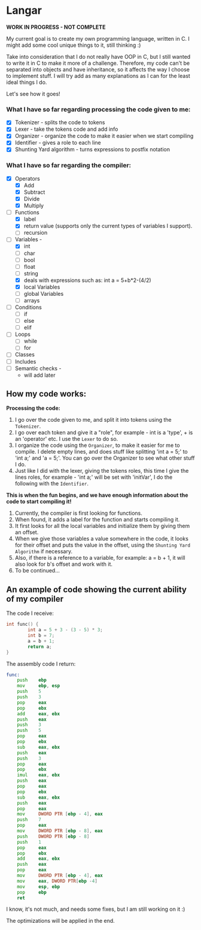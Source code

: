 # Langar

**WORK IN PROGRESS - NOT COMPLETE**

My current goal is to create my own programming language, written in C.
I might add some cool unique things to it, still thinking :)

Take into consideration that I do not really have OOP in C, but I still wanted to write it in C to make it more of a challenge. Therefore, my code can't be separated into objects and have inheritance, so it affects the way I choose to implement stuff. I will try add as many explanations as I can for the least ideal things I do.

Let's see how it goes!

### What I have so far regarding processing the code given to me:
 - [X] Tokenizer - splits the code to tokens
 - [X] Lexer - take the tokens code and add info
 - [X] Organizer - organize the code to make it easier when we start compiling
 - [X] Identifier - gives a role to each line
 - [X] Shunting Yard algorithm - turns expressions to postfix notation

### What I have so far regarding the compiler:
 - [X] Operators
     - [X] Add
     - [X] Subtract
     - [X] Divide
     - [X] Multiply
 - [ ] Functions
     - [X] label
     - [X] return value (supports only the current types of variables I support).
     - [ ] recursion
 - [ ] Variables -
     - [X] int
     - [ ] char
     - [ ] bool
     - [ ] float
     - [ ] string
     - [X] deals with expressions such as: int a = 5+b*2-(4/2)
     - [X] local Variables
     - [ ] global Variables
     - [ ] arrays
 - [ ] Conditions
     - [ ] if
     - [ ] else
     - [ ] elif
 - [ ] Loops
     - [ ] while
     - [ ] for
 - [ ] Classes
 - [ ] Includes
 - [ ] Semantic checks -
     - will add later
          
## How my code works:

**Processing the code:**
 1. I go over the code given to me, and split it into tokens using the `Tokenizer`.
 2. I go over each token and give it a "role", for example - int is a 'type', + is an 'operator' etc. I use the `Lexer` to do so.
 3. I organize the code using the `Organizer`, to make it easier for me to compile. I delete empty lines, and does stuff like splitting 'int a = 5;' to 'int a;' and 'a = 5;'. You can go over the Organizer to see what other stuff I do.
 4. Just like I did with the lexer, giving the tokens roles, this time I give the lines roles, for example - 'int a;' will be set with 'initVar', I do the following with the `Identifier`.

**This is when the fun begins, and we have enough information about the code to start compiling it!**
 1. Currently, the compiler is first looking for functions.
 2. When found, it adds a label for the function and starts compiling it.
 3. It first looks for all the local variables and initialize them by giving them an offset.
 4. When we give those variables a value somewhere in the code, it looks for their offset and puts the value in the offset, using the `Shunting Yard Algorithm` if necessary.
 5. Also, if there is a reference to a variable, for example: a = b + 1, it will also look for b's offset and work with it.
 6. To be continued...

## An example of code showing the current ability of my compiler
The code I receive:
```c
int func() {
        int a = 5 + 3 - (3 - 5) * 3;
        int b = 7;
        a = b + 1;
        return a;
}
```
The assembly code I return:
```asm
func:
    push    ebp
    mov     ebp, esp
    push    5
    push    3
    pop     eax
    pop     ebx
    add     eax, ebx
    push    eax
    push    3
    push    5
    pop     eax
    pop     ebx
    sub     eax, ebx
    push    eax
    push    3
    pop     eax
    pop     ebx
    imul    eax, ebx
    push    eax
    pop     eax
    pop     ebx
    sub     eax, ebx
    push    eax
    pop     eax
    mov     DWORD PTR [ebp - 4], eax
    push    7
    pop     eax
    mov     DWORD PTR [ebp - 8], eax
    push    DWORD PTR [ebp - 8]
    push    1
    pop     eax
    pop     ebx
    add     eax, ebx
    push    eax
    pop     eax
    mov     DWORD PTR [ebp - 4], eax
    mov     eax, DWORD PTR[ebp -4]
    mov     esp, ebp
    pop     ebp
    ret
```
I know, it's not much, and needs some fixes, but I am still working on it :)

The optimizations will be applied in the end.